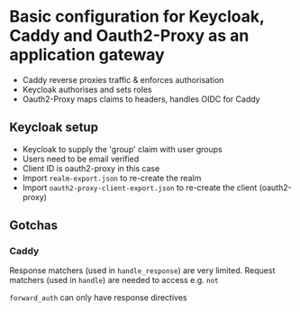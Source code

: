 # Basic configuration for Keycloak, Caddy and Oauth2-Proxy as an application gateway

- Caddy reverse proxies traffic & enforces authorisation
- Keycloak authorises and sets roles
- Oauth2-Proxy maps claims to headers, handles OIDC for Caddy

## Keycloak setup

- Keycloak to supply the 'group' claim with user groups
- Users need to be email verified
- Client ID is oauth2-proxy in this case
- Import `realm-export.json` to re-create the realm
- Import `oauth2-proxy-client-export.json` to re-create the client (oauth2-proxy)

## Gotchas

### Caddy

Response matchers (used in `handle_response`) are very limited. Request matchers (used in `handle`) are needed to access e.g. `not`

`forward_auth` can only have response directives
